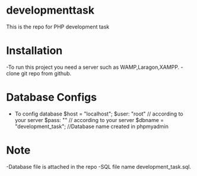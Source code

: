 # developmenttask
This is the repo for PHP development task

# Installation
-To run this project you need a server such as WAMP,Laragon,XAMPP.
-clone git repo from github.


# Database Configs
- To config database 
    $host = "localhost";
    $user: "root" // according to your server
    $pass: ""     // according to your server
    $dbname = "development_task"; //Database name created in phpmyadmin

# Note
-Database file is attached in the repo
-SQL file name development_task.sql.

